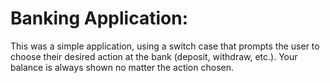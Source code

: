 # Banking Application:
This was a simple application, using a switch case that prompts the user to choose their desired action at the bank (deposit, withdraw, etc.). 
Your balance is always shown no matter the action chosen.
